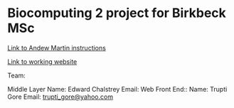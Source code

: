 Biocomputing 2 project for Birkbeck MSc
======

[Link to Andew Martin instructions](http://www.bioinf.org.uk/teaching/bbk/biocomp2/project/index.html)

[Link to working website](http://student.cryst.bbk.ac.uk/~gt002/index.html)

Team:

Middle Layer
  Name: Edward Chalstrey
  Email:
Web Front End::
  Name: Trupti Gore
  Email: trupti_gore@yahoo.com




